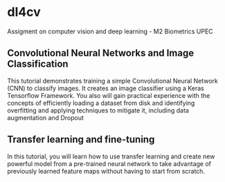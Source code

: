 # dl4cv
Assigment on computer vision and deep learning - M2 Biometrics UPEC

## Convolutional Neural Networks and Image Classification

This tutorial demonstrates training a simple Convolutional Neural Network (CNN) to classify images. It creates an image classifier using a Keras Tensorflow Framework. You also will gain practical experience with the concepts of efficiently loading a dataset from disk and identifying overfitting and applying techniques to mitigate it, including data augmentation and Dropout

## Transfer learning and fine-tuning
In this tutorial, you will learn how to use transfer learning and create new powerful model from a pre-trained neural network to take advantage of previously learned feature maps without having to start from scratch.